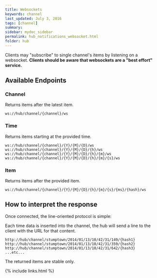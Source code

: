 ```yaml
---
title: Websockets
keywords: channel
last_updated: July 3, 2016
tags: [channel]
summary: 
sidebar: mydoc_sidebar
permalink: hub_notifications_websocket.html
folder: hub
---
```


Clients may "subscribe" to single channel's items by listening on a websocket. **Clients should be aware that websockets are a "best effort" service.**

## Available Endpoints

### Channel
Returns items after the latest item.
```
ws://hub/channel/{channel}/ws
```

### Time
Returns items starting at the provided time.
```
ws://hub/channel/{channel}/{Y}/{M}/{D}/ws
ws://hub/channel/{channel}/{Y}/{M}/{D}/{h}/ws
ws://hub/channel/{channel}/{Y}/{M}/{D}/{h}/{m}/ws
ws://hub/channel/{channel}/{Y}/{M}/{D}/{h}/{m}/{s}/ws
```

### Item
Returns items after the provided item.
```
ws://hub/channel/{channel}/{Y}/{M}/{D}/{h}/{m}/{s}/{ms}/{hash}/ws
```

## How to interpret the response
Once connected, the line-oriented protocol is simple:

Each time data is inserted into the channel, the hub will send a line to the client with the
URL for that content.

```
http://hub/channel/stumptown/2014/01/13/10/42/31/149/{hash1}
http://hub/channel/stumptown/2014/01/13/10/42/31/359/{hash2}
http://hub/channel/stumptown/2014/01/13/10/42/31/642/{hash3}
...etc...
```

The returned items are stable only.

{% include links.html %}